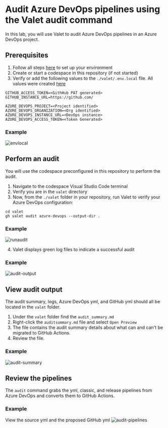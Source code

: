 # Audit Azure DevOps pipelines using the Valet audit command
In this lab, you will use Valet to audit Azure DevOps pipelines in an Azure DevOps project.

## Prerequisites

1. Follow all steps [here](/labs/azure_devops#readme) to set up your environment
2. Create or start a codespace in this repository (if not started)
3. Verify or add the following values to the `./valet/.env.local` file. All values were created [here](/labs/azure_devops#readme)
```
GITHUB_ACCESS_TOKEN=<GithHub PAT generated>
GITHUB_INSTANCE_URL=https://github.com/

AZURE_DEVOPS_PROJECT=<Project identified>
AZURE_DEVOPS_ORGANIZATION=<Org identified>
AZURE_DEVOPS_INSTANCE_URL=<DevOps instance>
AZURE_DEVOPS_ACCESS_TOKEN=<Token Generated>
```
### Example ###

![envlocal](https://user-images.githubusercontent.com/26442605/169069638-0bfa8f89-eaa9-423b-b2b7-447248e63e2b.png)

## Perform an audit
You will use the codespace preconfigured in this repository to perform the audit.

1. Navigate to the codespace Visual Studio Code terminal 
2. Verify you are in the `valet` directory
3. Now, from the `./valet` folder in your repository, run Valet to verify your Azure DevOps configuration:
  
```
cd valet
gh valet audit azure-devops --output-dir . 
```
### Example
![runaudit](https://user-images.githubusercontent.com/26442605/160930617-d4d2f4a8-7b39-47d6-ab2c-60868cb56e5f.png)

4. Valet displays green log files to indicate a successful audit  

### Example
![audit-output](https://user-images.githubusercontent.com/26442605/161104845-3d9d7493-794f-4787-9a89-3dd3c15a8a8d.png)

## View audit output
The audit summary, logs, Azure DevOps yml, and GitHub yml should all be located in the `valet` folder.

1. Under the `valet` folder find the `audit_summary.md`
2. Right-click the `auditsummary.md` file and select `Open Preview`
3. The file contains the audit summary details about what can and can't be migrated to GitHub Actions.
4. Review the file.

### Example
![audit-summary](https://user-images.githubusercontent.com/26442605/161105335-4c38ea73-b5a5-4edc-9d89-d6febcae46d4.png)

## Review the pipelines
The `audit` command grabs the yml, classic, and release pipelines from Azure DevOps and converts them to GitHub Actions.

### Example
View the source yml and the proposed GitHub yml
![audit-pipelines](https://user-images.githubusercontent.com/26442605/161105649-dd20235d-bb98-4949-baa3-dac561427257.png)
